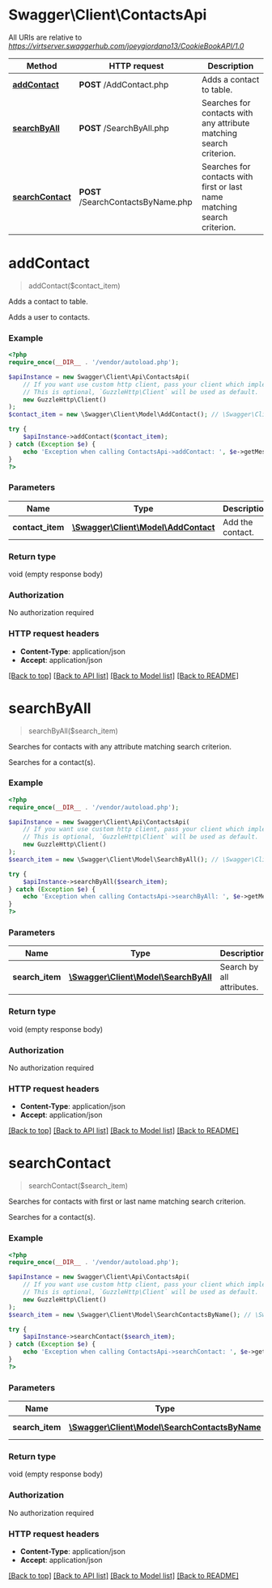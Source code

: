 # Swagger\Client\ContactsApi

All URIs are relative to *https://virtserver.swaggerhub.com/joeygiordano13/CookieBookAPI/1.0*

Method | HTTP request | Description
------------- | ------------- | -------------
[**addContact**](ContactsApi.md#addContact) | **POST** /AddContact.php | Adds a contact to table.
[**searchByAll**](ContactsApi.md#searchByAll) | **POST** /SearchByAll.php | Searches for contacts with any attribute matching search criterion.
[**searchContact**](ContactsApi.md#searchContact) | **POST** /SearchContactsByName.php | Searches for contacts with first or last name matching search criterion.


# **addContact**
> addContact($contact_item)

Adds a contact to table.

Adds a user to contacts.

### Example
```php
<?php
require_once(__DIR__ . '/vendor/autoload.php');

$apiInstance = new Swagger\Client\Api\ContactsApi(
    // If you want use custom http client, pass your client which implements `GuzzleHttp\ClientInterface`.
    // This is optional, `GuzzleHttp\Client` will be used as default.
    new GuzzleHttp\Client()
);
$contact_item = new \Swagger\Client\Model\AddContact(); // \Swagger\Client\Model\AddContact | Add the contact.

try {
    $apiInstance->addContact($contact_item);
} catch (Exception $e) {
    echo 'Exception when calling ContactsApi->addContact: ', $e->getMessage(), PHP_EOL;
}
?>
```

### Parameters

Name | Type | Description  | Notes
------------- | ------------- | ------------- | -------------
 **contact_item** | [**\Swagger\Client\Model\AddContact**](../Model/AddContact.md)| Add the contact. | [optional]

### Return type

void (empty response body)

### Authorization

No authorization required

### HTTP request headers

 - **Content-Type**: application/json
 - **Accept**: application/json

[[Back to top]](#) [[Back to API list]](../../README.md#documentation-for-api-endpoints) [[Back to Model list]](../../README.md#documentation-for-models) [[Back to README]](../../README.md)

# **searchByAll**
> searchByAll($search_item)

Searches for contacts with any attribute matching search criterion.

Searches for a contact(s).

### Example
```php
<?php
require_once(__DIR__ . '/vendor/autoload.php');

$apiInstance = new Swagger\Client\Api\ContactsApi(
    // If you want use custom http client, pass your client which implements `GuzzleHttp\ClientInterface`.
    // This is optional, `GuzzleHttp\Client` will be used as default.
    new GuzzleHttp\Client()
);
$search_item = new \Swagger\Client\Model\SearchByAll(); // \Swagger\Client\Model\SearchByAll | Search by all attributes.

try {
    $apiInstance->searchByAll($search_item);
} catch (Exception $e) {
    echo 'Exception when calling ContactsApi->searchByAll: ', $e->getMessage(), PHP_EOL;
}
?>
```

### Parameters

Name | Type | Description  | Notes
------------- | ------------- | ------------- | -------------
 **search_item** | [**\Swagger\Client\Model\SearchByAll**](../Model/SearchByAll.md)| Search by all attributes. | [optional]

### Return type

void (empty response body)

### Authorization

No authorization required

### HTTP request headers

 - **Content-Type**: application/json
 - **Accept**: application/json

[[Back to top]](#) [[Back to API list]](../../README.md#documentation-for-api-endpoints) [[Back to Model list]](../../README.md#documentation-for-models) [[Back to README]](../../README.md)

# **searchContact**
> searchContact($search_item)

Searches for contacts with first or last name matching search criterion.

Searches for a contact(s).

### Example
```php
<?php
require_once(__DIR__ . '/vendor/autoload.php');

$apiInstance = new Swagger\Client\Api\ContactsApi(
    // If you want use custom http client, pass your client which implements `GuzzleHttp\ClientInterface`.
    // This is optional, `GuzzleHttp\Client` will be used as default.
    new GuzzleHttp\Client()
);
$search_item = new \Swagger\Client\Model\SearchContactsByName(); // \Swagger\Client\Model\SearchContactsByName | Search by name.

try {
    $apiInstance->searchContact($search_item);
} catch (Exception $e) {
    echo 'Exception when calling ContactsApi->searchContact: ', $e->getMessage(), PHP_EOL;
}
?>
```

### Parameters

Name | Type | Description  | Notes
------------- | ------------- | ------------- | -------------
 **search_item** | [**\Swagger\Client\Model\SearchContactsByName**](../Model/SearchContactsByName.md)| Search by name. | [optional]

### Return type

void (empty response body)

### Authorization

No authorization required

### HTTP request headers

 - **Content-Type**: application/json
 - **Accept**: application/json

[[Back to top]](#) [[Back to API list]](../../README.md#documentation-for-api-endpoints) [[Back to Model list]](../../README.md#documentation-for-models) [[Back to README]](../../README.md)

